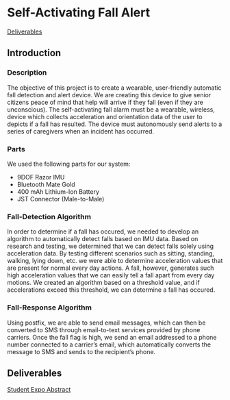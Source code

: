 # Self-Activating Fall Alert


[Deliverables](docs/deliverables.md)


## Introduction

### Description
The objective of this project is to create a wearable, user-friendly automatic fall detection and alert device. We are creating this device to give senior citizens peace of mind that help will arrive if they fall (even if they are unconscious). The self-activating fall alarm must be a wearable, wireless, device which collects acceleration and orientation data of the user to depicts if a fall has resulted. The device must autonomously send alerts to a series of caregivers when an incident has occurred. 

### Parts
We used the following parts for our system:

- 9DOF Razor IMU
- Bluetooth Mate Gold
- 400 mAh Lithium-Ion Battery
- JST Connector (Male-to-Male)

### Fall-Detection Algorithm
In order to determine if a fall has occured, we needed to develop an algorithm to automatically detect falls based on IMU data. Based on research and testing, we determined that we can detect falls solely using acceleration data. By testing different scenarios such as sitting, standing, walking, lying down, etc. we were able to determine acceleration values that are present for normal every day actions. A fall, however, generates such high acceleration values that we can easily tell a fall apart from every day motions. We created an algorithm based on a threshold value, and if accelerations exceed this threshold, we can determine a fall has occured.

### Fall-Response Algorithm
Using postfix, we are able to send email messages, which can then be converted to SMS through email-to-text services provided by phone carriers. Once the fall flag is high, we send an email addressed to a phone number connected to a carrier’s email, which automatically converts the message to SMS and sends to the recipient’s phone.

## Deliverables

[Student Expo Abstract](https://drive.google.com/open?id=1rmnBMbi7Vgef7hAQouYrMFZXwnYra3wWOVZ60pHazl4)
